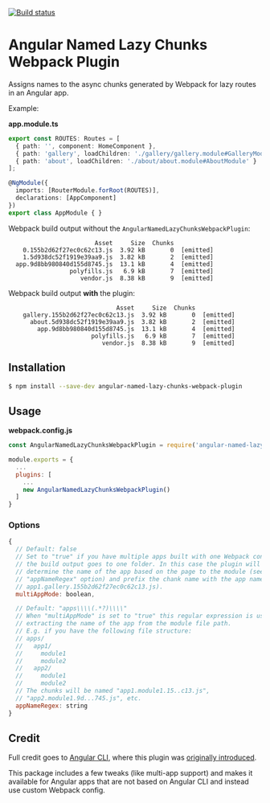 [![Build status](https://travis-ci.org/Independer/angular-named-lazy-chunks-webpack-plugin.svg?branch=master)](https://travis-ci.org/Independer/angular-named-lazy-chunks-webpack-plugin)

# Angular Named Lazy Chunks Webpack Plugin 

Assigns names to the async chunks generated by Webpack for lazy routes in an Angular app. 

Example:

**app.module.ts**
```ts
export const ROUTES: Routes = [
  { path: '', component: HomeComponent },
  { path: 'gallery', loadChildren: './gallery/gallery.module#GalleryModule' },
  { path: 'about', loadChildren: './about/about.module#AboutModule' }
];

@NgModule({
  imports: [RouterModule.forRoot(ROUTES)],
  declarations: [AppComponent]
})
export class AppModule { }
```

Webpack build output without the `AngularNamedLazyChunksWebpackPlugin`:

```
                        Asset     Size  Chunks           
    0.155b2d62f27ec0c62c13.js  3.92 kB       0  [emitted]
    1.5d938dc52f1919e39aa9.js  3.82 kB       2  [emitted]
  app.9d8bb980840d155d8745.js  13.1 kB       4  [emitted]
                 polyfills.js   6.9 kB       7  [emitted]
                    vendor.js  8.38 kB       9  [emitted]
```

Webpack build output **with** the plugin:
```
                              Asset     Size  Chunks           
    gallery.155b2d62f27ec0c62c13.js  3.92 kB       0  [emitted]
      about.5d938dc52f1919e39aa9.js  3.82 kB       2  [emitted]
        app.9d8bb980840d155d8745.js  13.1 kB       4  [emitted]
                       polyfills.js   6.9 kB       7  [emitted]
                          vendor.js  8.38 kB       9  [emitted]
```

## Installation

```bash
$ npm install --save-dev angular-named-lazy-chunks-webpack-plugin
```

## Usage

**webpack.config.js**
```js
const AngularNamedLazyChunksWebpackPlugin = require('angular-named-lazy-chunks-webpack-plugin');

module.exports = {
  ...
  plugins: [
    ...
    new AngularNamedLazyChunksWebpackPlugin()
  ]
}
```

### Options

```js
{
  // Default: false
  // Set to "true" if you have multiple apps built with one Webpack config and 
  // the build output goes to one folder. In this case the plugin will try to
  // determine the name of the app based on the page to the module (see 
  // "appNameRegex" option) and prefix the chank name with the app name (e.g.
  // app1.gallery.155b2d62f27ec0c62c13.js).
  multiAppMode: boolean,

  // Default: "apps\\\\(.*?)\\\\"
  // When "multiAppMode" is set to "true" this regular expression is used for
  // extracting the name of the app from the module file path.
  // E.g. if you have the following file structure:
  // apps/
  //   app1/
  //     module1
  //     module2
  //   app2/
  //     module1
  //     module2
  // The chunks will be named "app1.module1.15..c13.js", 
  // "app2.module1.9d...745.js", etc.
  appNameRegex: string
}
```

## Credit
Full credit goes to [Angular CLI](https://github.com/angular/angular-cli), where this plugin was [originally introduced](https://github.com/angular/angular-cli/blob/master/packages/%40angular/cli/plugins/named-lazy-chunks-webpack-plugin.ts). 

This package includes a few tweaks (like multi-app support) and makes it available for Angular apps that are not based on Angular CLI and instead use custom Webpack config.
